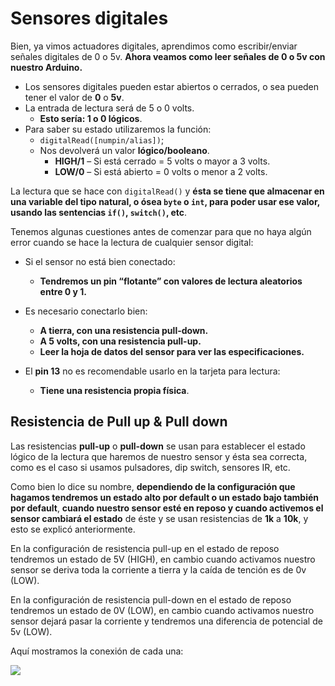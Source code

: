 # Sensores digitales

Bien, ya vimos actuadores digitales, aprendimos como escribir/enviar señales digitales de 0 o 5v. **Ahora veamos como leer señales de 0 o 5v con nuestro Arduino.**
- Los sensores digitales pueden estar abiertos o cerrados, o sea pueden tener el valor de **0** o **5v**.
- La entrada de lectura será de 5 o 0 volts.
  * **Esto sería: 1 o 0 lógicos**.
- Para saber su estado utilizaremos la función:
    * ``digitalRead([numpin/alias])``;
	* Nos devolverá un valor **lógico/booleano**.
	  + **HIGH/1** – Si está cerrado = 5 volts o mayor a 3 volts.
      + **LOW/0** – Si está abierto = 0 volts o menor a 2 volts.

La lectura que se hace con ``digitalRead()`` y **ésta se tiene que almacenar en una variable del tipo natural, o ósea ``byte`` o ``int``, para poder usar ese valor, usando las sentencias ``if()``, ``switch()``, etc**. 

Tenemos algunas cuestiones antes de comenzar para que no haya algún error cuando se hace la lectura de cualquier sensor digital:
- Si el sensor no está bien conectado:
  * **Tendremos un pin “flotante” con valores de lectura aleatorios entre 0 y 1.**
 - Es necesario conectarlo bien:
   * **A tierra, con una resistencia pull-down.**
   * **A 5 volts, con una resistencia pull-up.**
   * **Leer la hoja de datos del sensor para ver las especificaciones.**
  
  - El **pin 13** no es recomendable usarlo en la tarjeta para lectura:
    * **Tiene una resistencia propia física**.

## Resistencia de Pull up & Pull down

Las resistencias **pull-up** o **pull-down** se usan para establecer el estado lógico de la lectura que haremos de nuestro sensor y ésta sea correcta, como es el caso si usamos pulsadores, dip switch, sensores IR, etc.

Como bien lo dice su nombre, **dependiendo de la configuración que hagamos tendremos un estado alto por default o un estado bajo también por default**, **cuando nuestro sensor esté en reposo y cuando activemos el sensor cambiará el estado** de éste y se usan resistencias de **1k** a **10k**, y esto se explicó anteriormente.

En la configuración de resistencia pull-up en el estado de reposo tendremos un estado de 5V (HIGH), en cambio cuando activamos nuestro sensor se deriva toda la corriente a tierra y la caída de tención es de 0v (LOW).

En la configuración de resistencia pull-down en el estado de reposo tendremos un estado de 0V (LOW), en cambio cuando activamos nuestro sensor dejará pasar la corriente y tendremos una diferencia de potencial de 5v (LOW).

Aquí mostramos la conexión de cada una:

![](http://4.bp.blogspot.com/-KAkM3oZ1rhI/U7zrMdebhtI/AAAAAAAAA28/w66cXzjAIgI/s1600/resistenciaspullupypulldown.jpg)
<!--stackedit_data:
eyJoaXN0b3J5IjpbLTEzODMyNTk0MywxMTg2NTU5OTQ1XX0=
-->